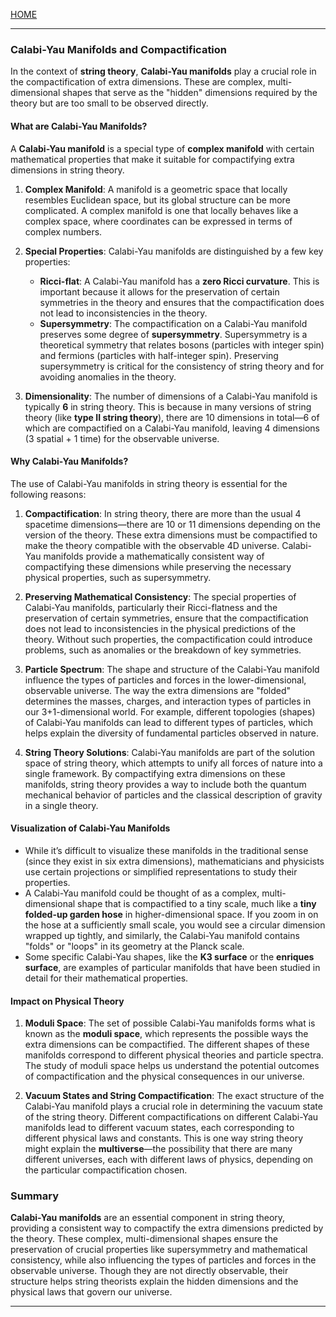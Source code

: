 [HOME](/README.md)   

---   

### Calabi-Yau Manifolds and Compactification

In the context of **string theory**, **Calabi-Yau manifolds** play a crucial role in the compactification of extra dimensions. These are complex, multi-dimensional shapes that serve as the "hidden" dimensions required by the theory but are too small to be observed directly.

#### What are Calabi-Yau Manifolds?

A **Calabi-Yau manifold** is a special type of **complex manifold** with certain mathematical properties that make it suitable for compactifying extra dimensions in string theory. 

1. **Complex Manifold**: A manifold is a geometric space that locally resembles Euclidean space, but its global structure can be more complicated. A complex manifold is one that locally behaves like a complex space, where coordinates can be expressed in terms of complex numbers.

2. **Special Properties**: Calabi-Yau manifolds are distinguished by a few key properties:
   - **Ricci-flat**: A Calabi-Yau manifold has a **zero Ricci curvature**. This is important because it allows for the preservation of certain symmetries in the theory and ensures that the compactification does not lead to inconsistencies in the theory.
   - **Supersymmetry**: The compactification on a Calabi-Yau manifold preserves some degree of **supersymmetry**. Supersymmetry is a theoretical symmetry that relates bosons (particles with integer spin) and fermions (particles with half-integer spin). Preserving supersymmetry is critical for the consistency of string theory and for avoiding anomalies in the theory.

3. **Dimensionality**: The number of dimensions of a Calabi-Yau manifold is typically **6** in string theory. This is because in many versions of string theory (like **type II string theory**), there are 10 dimensions in total—6 of which are compactified on a Calabi-Yau manifold, leaving 4 dimensions (3 spatial + 1 time) for the observable universe.

#### Why Calabi-Yau Manifolds?

The use of Calabi-Yau manifolds in string theory is essential for the following reasons:

1. **Compactification**: In string theory, there are more than the usual 4 spacetime dimensions—there are 10 or 11 dimensions depending on the version of the theory. These extra dimensions must be compactified to make the theory compatible with the observable 4D universe. Calabi-Yau manifolds provide a mathematically consistent way of compactifying these dimensions while preserving the necessary physical properties, such as supersymmetry.

2. **Preserving Mathematical Consistency**: The special properties of Calabi-Yau manifolds, particularly their Ricci-flatness and the preservation of certain symmetries, ensure that the compactification does not lead to inconsistencies in the physical predictions of the theory. Without such properties, the compactification could introduce problems, such as anomalies or the breakdown of key symmetries.

3. **Particle Spectrum**: The shape and structure of the Calabi-Yau manifold influence the types of particles and forces in the lower-dimensional, observable universe. The way the extra dimensions are "folded" determines the masses, charges, and interaction types of particles in our 3+1-dimensional world. For example, different topologies (shapes) of Calabi-Yau manifolds can lead to different types of particles, which helps explain the diversity of fundamental particles observed in nature.

4. **String Theory Solutions**: Calabi-Yau manifolds are part of the solution space of string theory, which attempts to unify all forces of nature into a single framework. By compactifying extra dimensions on these manifolds, string theory provides a way to include both the quantum mechanical behavior of particles and the classical description of gravity in a single theory.

#### Visualization of Calabi-Yau Manifolds

- While it’s difficult to visualize these manifolds in the traditional sense (since they exist in six extra dimensions), mathematicians and physicists use certain projections or simplified representations to study their properties.
- A Calabi-Yau manifold could be thought of as a complex, multi-dimensional shape that is compactified to a tiny scale, much like a **tiny folded-up garden hose** in higher-dimensional space. If you zoom in on the hose at a sufficiently small scale, you would see a circular dimension wrapped up tightly, and similarly, the Calabi-Yau manifold contains "folds" or "loops" in its geometry at the Planck scale.
- Some specific Calabi-Yau shapes, like the **K3 surface** or the **enriques surface**, are examples of particular manifolds that have been studied in detail for their mathematical properties.

#### Impact on Physical Theory

1. **Moduli Space**: The set of possible Calabi-Yau manifolds forms what is known as the **moduli space**, which represents the possible ways the extra dimensions can be compactified. The different shapes of these manifolds correspond to different physical theories and particle spectra. The study of moduli space helps us understand the potential outcomes of compactification and the physical consequences in our universe.

2. **Vacuum States and String Compactification**: The exact structure of the Calabi-Yau manifold plays a crucial role in determining the vacuum state of the string theory. Different compactifications on different Calabi-Yau manifolds lead to different vacuum states, each corresponding to different physical laws and constants. This is one way string theory might explain the **multiverse**—the possibility that there are many different universes, each with different laws of physics, depending on the particular compactification chosen.

### Summary

**Calabi-Yau manifolds** are an essential component in string theory, providing a consistent way to compactify the extra dimensions predicted by the theory. These complex, multi-dimensional shapes ensure the preservation of crucial properties like supersymmetry and mathematical consistency, while also influencing the types of particles and forces in the observable universe. Though they are not directly observable, their structure helps string theorists explain the hidden dimensions and the physical laws that govern our universe.

---  
